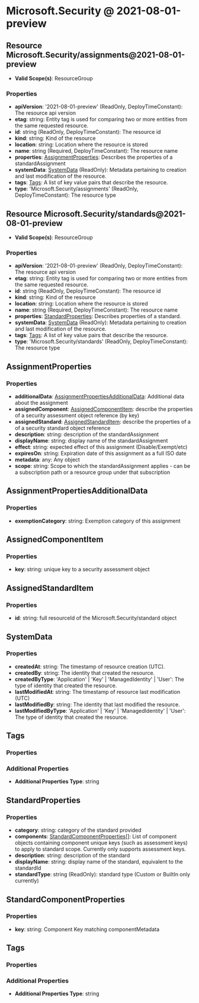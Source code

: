 # Microsoft.Security @ 2021-08-01-preview

## Resource Microsoft.Security/assignments@2021-08-01-preview
* **Valid Scope(s)**: ResourceGroup
### Properties
* **apiVersion**: '2021-08-01-preview' (ReadOnly, DeployTimeConstant): The resource api version
* **etag**: string: Entity tag is used for comparing two or more entities from the same requested resource.
* **id**: string (ReadOnly, DeployTimeConstant): The resource id
* **kind**: string: Kind of the resource
* **location**: string: Location where the resource is stored
* **name**: string (Required, DeployTimeConstant): The resource name
* **properties**: [AssignmentProperties](#assignmentproperties): Describes the properties of a standardAssignment
* **systemData**: [SystemData](#systemdata) (ReadOnly): Metadata pertaining to creation and last modification of the resource.
* **tags**: [Tags](#tags): A list of key value pairs that describe the resource.
* **type**: 'Microsoft.Security/assignments' (ReadOnly, DeployTimeConstant): The resource type

## Resource Microsoft.Security/standards@2021-08-01-preview
* **Valid Scope(s)**: ResourceGroup
### Properties
* **apiVersion**: '2021-08-01-preview' (ReadOnly, DeployTimeConstant): The resource api version
* **etag**: string: Entity tag is used for comparing two or more entities from the same requested resource.
* **id**: string (ReadOnly, DeployTimeConstant): The resource id
* **kind**: string: Kind of the resource
* **location**: string: Location where the resource is stored
* **name**: string (Required, DeployTimeConstant): The resource name
* **properties**: [StandardProperties](#standardproperties): Describes properties of a standard.
* **systemData**: [SystemData](#systemdata) (ReadOnly): Metadata pertaining to creation and last modification of the resource.
* **tags**: [Tags](#tags): A list of key value pairs that describe the resource.
* **type**: 'Microsoft.Security/standards' (ReadOnly, DeployTimeConstant): The resource type

## AssignmentProperties
### Properties
* **additionalData**: [AssignmentPropertiesAdditionalData](#assignmentpropertiesadditionaldata): Additional data about the assignment
* **assignedComponent**: [AssignedComponentItem](#assignedcomponentitem): describe the properties of a security assessment object reference (by key)
* **assignedStandard**: [AssignedStandardItem](#assignedstandarditem): describe the properties of a of a security standard object reference
* **description**: string: description of the standardAssignment
* **displayName**: string: display name of the standardAssignment
* **effect**: string: expected effect of this assignment (Disable/Exempt/etc)
* **expiresOn**: string: Expiration date of this assignment as a full ISO date
* **metadata**: any: Any object
* **scope**: string: Scope to which the standardAssignment applies - can be a subscription path or a resource group under that subscription

## AssignmentPropertiesAdditionalData
### Properties
* **exemptionCategory**: string: Exemption category of this assignment

## AssignedComponentItem
### Properties
* **key**: string: unique key to a security assessment object

## AssignedStandardItem
### Properties
* **id**: string: full resourceId of the Microsoft.Security/standard object

## SystemData
### Properties
* **createdAt**: string: The timestamp of resource creation (UTC).
* **createdBy**: string: The identity that created the resource.
* **createdByType**: 'Application' | 'Key' | 'ManagedIdentity' | 'User': The type of identity that created the resource.
* **lastModifiedAt**: string: The timestamp of resource last modification (UTC)
* **lastModifiedBy**: string: The identity that last modified the resource.
* **lastModifiedByType**: 'Application' | 'Key' | 'ManagedIdentity' | 'User': The type of identity that created the resource.

## Tags
### Properties
### Additional Properties
* **Additional Properties Type**: string

## StandardProperties
### Properties
* **category**: string: category of the standard provided
* **components**: [StandardComponentProperties](#standardcomponentproperties)[]: List of component objects containing component unique keys (such as assessment keys) to apply to standard scope.  Currently only supports assessment keys.
* **description**: string: description of the standard
* **displayName**: string: display name of the standard, equivalent to the standardId
* **standardType**: string (ReadOnly): standard type (Custom or BuiltIn only currently)

## StandardComponentProperties
### Properties
* **key**: string: Component Key matching componentMetadata

## Tags
### Properties
### Additional Properties
* **Additional Properties Type**: string

